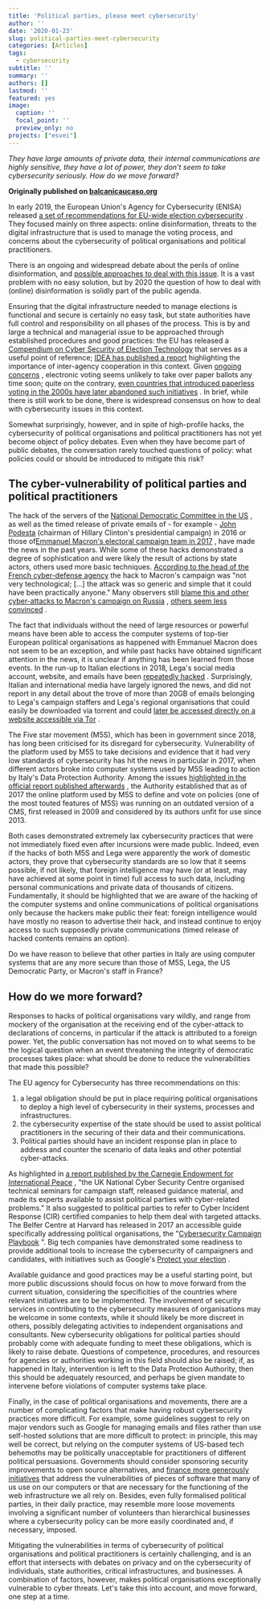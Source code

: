 ```yaml
---
title: 'Political parties, please meet cybersecurity'
author: ''
date: '2020-01-23'
slug: political-parties-meet-cybersecurity
categories: [Articles]
tags:
  - cybersecurity
subtitle: ''
summary: ''
authors: []
lastmod: ''
featured: yes
image:
  caption: ''
  focal_point: ''
  preview_only: no
projects: ["esvei"]
---
```


*They have large amounts of private data, their internal communications are highly sensitive, they have a lot of power, they don’t seem to take cybersecurity seriously. How do we move forward?*

**Originally published on [balcanicaucaso.org](https://www.balcanicaucaso.org/eng/Projects2/ESVEI/News-Esvei/Political-parties-please-meet-cybersecurity-199190)**

In early 2019, the European Union's Agency for Cybersecurity (ENISA) released [a set of recommendations for EU-wide election cybersecurity](https://www.enisa.europa.eu/news/enisa-news/enisa-makes-recommendations-on-eu-wide-election-cybersecurity "Link a a set of recommendations for EU-wide election cybersecurity") . They focused mainly on three aspects: online disinformation, threats to the digital infrastructure that is used to manage the voting process, and concerns about the cybersecurity of political organisations and political practitioners.

There is an ongoing and widespread debate about the perils of online disinformation, and [possible approaches to deal with this issue](https://www.balcanicaucaso.org/eng/Projects2/ESVEI/News-Esvei/We-need-to-regulate-online-political-advertising-194736 "Link a possible approaches to deal with this issue"). It is a vast problem with no easy solution, but by 2020 the question of how to deal with (online) disinformation is solidly part of the public agenda.

Ensuring that the digital infrastructure needed to manage elections is functional and secure is certainly no easy task, but state authorities have full control and responsibility on all phases of the process. This is by and large a technical and managerial issue to be approached through established procedures and good practices: the EU has released a [Compendium on Cyber Security of Election Technology](https://www.ria.ee/sites/default/files/content-editors/kuberturve/cyber_security_of_election_technology.pdf "Link a Compendium on Cyber Security of Election Technology") that serves as a useful point of reference; [IDEA has published a report](https://www.idea.int/sites/default/files/publications/cybersecurity-in-elections-models-of-interagency-collaboration.pdf "Link a IDEA has published a report") highlighting the importance of inter-agency cooperation in this context. Given [ongoing concerns](https://xkcd.com/2030/ "Link a ongoing concerns") , electronic voting seems unlikely to take over paper ballots any time soon; quite on the contrary, [even countries that introduced paperless voting in the 2000s have later abandoned such initiatives](https://www.dw.com/en/german-court-rules-e-voting-unconstitutional/a-4069101 "Link a even countries that introduced paperless voting in the 2000s have later abandoned such initiatives") . In brief, while there is still work to be done, there is widespread consensus on how to deal with cybersecurity issues in this context.

Somewhat surprisingly, however, and in spite of high-profile hacks, the cybersecurity of political organisations and political practitioners has not yet become object of policy debates. Even when they have become part of public debates, the conversation rarely touched questions of policy: what policies could or should be introduced to mitigate this risk?

The cyber-vulnerability of political parties and political practitioners
------------------------------------------------------------------------

The hack of the servers of the [National Democratic Committee in the US](https://en.wikipedia.org/wiki/Democratic_National_Committee_cyber_attacks "Link a National Democratic Committee in the US") , as well as the timed release of private emails of - for example - [John Podesta](https://en.wikipedia.org/wiki/Podesta_emails "Link a John Podesta") (chairman of Hillary Clinton's presidential campaign) in 2016 or those of[Emmanuel Macron's electoral campaign team in 2017](https://en.wikipedia.org/wiki/2017_Macron_e-mail_leaks "Link a  Emmanuel Macron's electoral campaign team in 2017") , have made the news in the past years. While some of these hacks demonstrated a degree of sophistication and were likely the result of actions by state actors, others used more basic techniques. [According to the head of the French cyber-defense agency](https://apnews.com/b605ac78b54549d092dd9dfea32dfd9a "Link a According to the head of the French cyber-defense agency") the hack to Macron's campaign was "not very technological; [...] the attack was so generic and simple that it could have been practically anyone." Many observers still [blame this and other cyber-attacks to Macron's campaign on Russia](https://carnegieendowment.org/2018/05/23/russian-election-interference-europe-s-counter-to-fake-news-and-cyber-attacks-pub-76435 "Link a blame this and other cyber-attacks to Macron's campaign on Russia") , [others seem less convinced](https://www.ecfr.eu/article/commentary_the_macron_leak_that_wasnt_7285 "Link a others seem less convinced") .

The fact that individuals without the need of large resources or powerful means have been able to access the computer systems of top-tier European political organisations as happened with Emmanuel Macron does not seem to be an exception, and while past hacks have obtained significant attention in the news, it is unclear if anything has been learned from those events. In the run-up to Italian elections in 2018, Lega's social media account, website, and emails have been [repeatedly hacked](https://www.vice.com/it/article/evmqgn/anonymous-ha-pubblicato-online-70000-email-della-lega "Link a repeatedly hacked") . Surprisingly, Italian and international media have largely ignored the news, and did not report in any detail about the trove of more than 20GB of emails belonging to Lega's campaign staffers and Lega's regional organisations that could easily be downloaded via torrent and could [later be accessed directly on a website accessible via Tor](https://www.agi.it/politica/lega_hacker-5538081/news/2019-05-24/ "Link a later be accessed directly on a website accessible via Tor") .

The Five star movement (M5S), which has been in government since 2018, has long been criticised for its disregard for cybersecurity. Vulnerability of the platform used by M5S to take decisions and evidence that it had very low standards of cybersecurity has hit the news in particular in 2017, when different actors broke into computer systems used by M5S leading to action by Italy's Data Protection Authority. Among the issues [highlighted in the official report published afterwards](https://www.garanteprivacy.it/web/guest/home/docweb/-/docweb-display/docweb/7400401 "Link a highlighted in the official report published afterwards") , the Authority established that as of 2017 the online platform used by M5S to define and vote on policies (one of the most touted features of M5S) was running on an outdated version of a CMS, first released in 2009 and considered by its authors unfit for use since 2013.

Both cases demonstrated extremely lax cybersecurity practices that were not immediately fixed even after incursions were made public. Indeed, even if the hacks of both M5S and Lega were apparently the work of domestic actors, they prove that cybersecurity standards are so low that it seems possible, if not likely, that foreign intelligence may have (or at least, may have achieved at some point in time) full access to such data, including personal communications and private data of thousands of citizens. Fundamentally, it should be highlighted that we are aware of the hacking of the computer systems and online communications of political organisations only because the hackers make public their feat: foreign intelligence would have mostly no reason to advertise their hack, and instead continue to enjoy access to such supposedly private communications (timed release of hacked contents remains an option).

Do we have reason to believe that other parties in Italy are using computer systems that are any more secure than those of M5S, Lega, the US Democratic Party, or Macron's staff in France?

How do we more forward?
-----------------------

Responses to hacks of political organisations vary wildly, and range from mockery of the organisation at the receiving end of the cyber-attack to declarations of concerns, in particular if the attack is attributed to a foreign power. Yet, the public conversation has not moved on to what seems to be the logical question when an event threatening the integrity of democratic processes takes place: what should be done to reduce the vulnerabilities that made this possible?

The EU agency for Cybersecurity has three recommendations on this:

1.  a legal obligation should be put in place requiring political organisations to deploy a high level of cybersecurity in their systems, processes and infrastructures.
2.  the cybersecurity expertise of the state should be used to assist political practitioners in the securing of their data and their communications.
3.  Political parties should have an incident response plan in place to address and counter the scenario of data leaks and other potential cyber-attacks.

As highlighted in [a report published by the Carnegie Endowment for International Peace](https://carnegieendowment.org/2018/05/23/russian-election-interference-europe-s-counter-to-fake-news-and-cyber-attacks-pub-76435 "Link a a report published by the Carnegie Endowment for International Peace") , "the UK National Cyber Security Centre organised technical seminars for campaign staff, released guidance material, and made its experts available to assist political parties with cyber-related problems." It also suggested to political parties to refer to Cyber Incident Response (CIR) certified companies to help them deal with targeted attacks. The Belfer Centre at Harvard has released in 2017 an accessible guide specifically addressing political organisations, the "[Cybersecurity Campaign Playbook](https://www.belfercenter.org/cyberplaybook "Link a Cybersecurity Campaign Playbook") ". Big tech companies have demonstrated some readiness to provide additional tools to increase the cybersecurity of campaigners and candidates, with initiatives such as Google's [Protect your election](https://protectyourelection.withgoogle.com/intl/en/ "Link a Protect your election") .

Available guidance and good practices may be a useful starting point, but more public discussions should focus on how to move forward from the current situation, considering the specificities of the countries where relevant initiatives are to be implemented. The involvement of security services in contributing to the cybersecurity measures of organisations may be welcome in some contexts, while it should likely be more discreet in others, possibly delegating activities to independent organisations and consultants. New cybersecurity obligations for political parties should probably come with adequate funding to meet these obligations, which is likely to raise debate. Questions of competence, procedures, and resources for agencies or authorities working in this field should also be raised; if, as happened in Italy, intervention is left to the Data Protection Authority, then this should be adequately resourced, and perhaps be given mandate to intervene before violations of computer systems take place.

Finally, in the case of political organisations and movements, there are a number of complicating factors that make having robust cybersecurity practices more difficult. For example, some guidelines suggest to rely on major vendors such as Google for managing emails and files rather than use self-hosted solutions that are more difficult to protect: in principle, this may well be correct, but relying on the computer systems of US-based tech behemoths may be politically unacceptable for practitioners of different political persuasions. Governments should consider sponsoring security improvements to open source alternatives, and [finance more generously initiatives](https://www.zdnet.com/article/eu-to-fund-bug-bounty-programs-for-14-open-source-projects-starting-january-2019/ "Link a finance more generously initiatives") that address the vulnerabilities of pieces of software that many of us use on our computers or that are necessary for the functioning of the web infrastructure we all rely on. Besides, even fully formalised political parties, in their daily practice, may resemble more loose movements involving a significant number of volunteers than hierarchical businesses where a cybersecurity policy can be more easily coordinated and, if necessary, imposed.

Mitigating the vulnerabilities in terms of cybersecurity of political organisations and political practitioners is certainly challenging, and is an effort that intersects with debates on privacy and on the cybersecurity of individuals, state authorities, critical infrastructures, and businesses. A combination of factors, however, makes political organisations exceptionally vulnerable to cyber threats. Let's take this into account, and move forward, one step at a time.